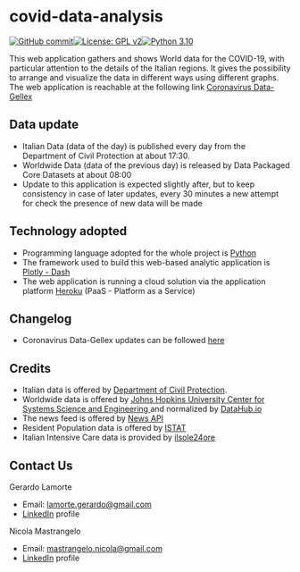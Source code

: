 # covid-data-analysis

[![GitHub commit](https://img.shields.io/github/last-commit/gerrygeko/covid-data-analysis)](https://github.com/gerrygeko/covid-data-analysis)[![License: GPL v2](https://img.shields.io/badge/License-GPL%20v2-blue.svg)](https://www.gnu.org/licenses/old-licenses/gpl-2.0.en.html)[![Python 3.10](https://img.shields.io/badge/python-3.10-blue.svg)](https://www.python.org/)

This web application gathers and shows World data for the COVID-19, with particular attention to the details of the 
Italian regions. 
It gives the possibility to arrange and visualize the data in different ways using different graphs.
The web application is reachable at the following link [Coronavirus Data-Gellex](https://www.data-covid.com/)

## Data update
- Italian Data (data of the day) is published every day from the Department of Civil Protection at about 17:30.
- Worldwide Data (data of the previous day) is released by Data Packaged Core Datasets at about 08:00
- Update to this application is expected slightly after, but to keep consistency in case of later updates, 
every 30 minutes a new attempt for check the presence of new data will be made

## Technology adopted
- Programming language adopted for the whole project is [Python](https://www.python.org/)
- The framework used to build this web-based analytic application is [Plotly - Dash](https://plotly.com/dash/)
- The web application is running a cloud solution via the application platform [Heroku](https://www.heroku.com/) 
(PaaS - Platform as a Service)

## Changelog
- Coronavirus Data-Gellex updates can be followed [here](https://github.com/gerrygeko/covid-data-analysis/blob/master/CHANGELOG.md)

## Credits
- Italian data is offered by [Department of Civil Protection](https://github.com/pcm-dpc/COVID-19).
- Worldwide data is offered by [Johns Hopkins University Center for Systems Science and Engineering ](https://github.com/CSSEGISandData) and normalized by [DataHub.io](https://github.com/datasets/covid-19)
- The news feed is offered by [News API](https://newsapi.org/)
- Resident Population data is offered by [ISTAT](http://demo.istat.it/popres/index.php?anno=2020&lingua=ita)
- Italian Intensive Care data is provided by [ilsole24ore](https://www.ilsole24ore.com/art/coronavirus-terapie-intensive-aumento-quali-regioni-sono-pronte-la-seconda-ondata-ADNUkdv)

## Contact Us
Gerardo Lamorte
- Email: lamorte.gerardo@gmail.com
- [LinkedIn](https://www.linkedin.com/in/gerardo-lamorte-a25928149/) profile

Nicola Mastrangelo
- Email: mastrangelo.nicola@gmail.com
- [LinkedIn](https://www.linkedin.com/in/nicola-mastrangelo-240810107/) profile
